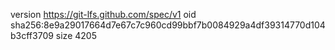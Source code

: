 version https://git-lfs.github.com/spec/v1
oid sha256:8e9a29017664d7e67c7c960cd99bbf7b0084929a4df39314770d104b3cff3709
size 4205
